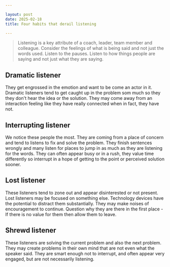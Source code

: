 ```yaml
---

layout: post
date: 2025-02-18
title: Four habits that derail listening

---
```


> Listening is a key attribute of a coach, leader, team member and colleague. Consider the feelings of what is being said and not just the words used. Listen to the pauses. Listen to how things people are saying and not just what they are saying.

## Dramatic listener

They get engrossed in the emotion and want to be come an actor in it. Dramatic listeners tend to get caught up in the problem som much so they they don't hear the idea or the solution. They may come away from an interaction feeling like they have really connected when in fact, they have not.

## Interrupting listener

We notice these people the most. They are coming from a place of concern and tend to listens to fix and solve the problem. They finish sentences wrongly and many listen for places to jump in as much as they are listening for the words. They can often appear busy or in a rush, they value time differently so interrupt in a hope of getting to the point or perceived solution sooner.

## Lost listener

These listeners tend to zone out and appear disinterested or not present. Lost listeners may be focused on something else. Technology devices have the potential to distract them substantially. They may make noises of encouragement to continue. Question why they are there in the first place - If there is no value for them then allow them to leave.

## Shrewd listener

These listeners are solving the current problem and also the next problem. They may create problems in their own mind that are not even what the speaker said. They are smart enough not to interrupt, and often appear very engaged, but are not necessarily listening.